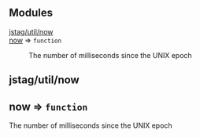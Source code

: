 ## Modules

<dl>
<dt><a href="#module_jstag/util/now">jstag/util/now</a></dt>
<dd></dd>
<dt><a href="#module_now">now</a> ⇒ <code>function</code></dt>
<dd><p>The number of milliseconds since the UNIX epoch</p>
</dd>
</dl>

<a name="module_jstag/util/now"></a>

## jstag/util/now
<a name="module_now"></a>

## now ⇒ <code>function</code>
The number of milliseconds since the UNIX epoch

